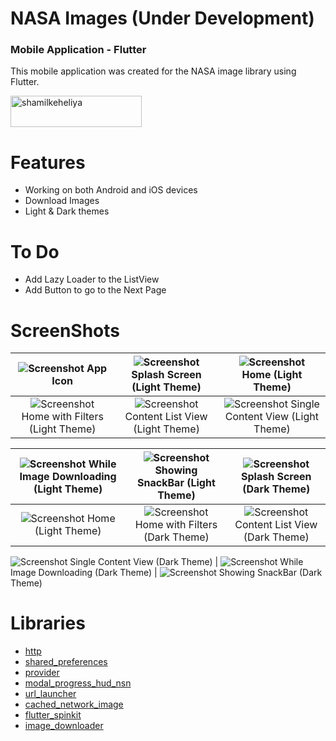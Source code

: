 # NASA Images (Under Development)
### Mobile Application - Flutter

This mobile application was created for the NASA image library using Flutter.


<a href="https://www.buymeacoffee.com/shamilkeheliya"> <img src="https://cdn.buymeacoffee.com/buttons/v2/default-orange.png" height="50" width="210" alt="shamilkeheliya"/></a>

# Features
 - Working on both Android and iOS devices
 - Download Images
 - Light & Dark themes

# To Do
 - Add Lazy Loader to the ListView
 - Add Button to go to the Next Page

# ScreenShots

![Screenshot](./ScreenShots/icon.jpg) App Icon | ![Screenshot](./ScreenShots/L1.jpg) Splash Screen (Light Theme) | ![Screenshot](./ScreenShots/L2.jpg) Home (Light Theme)
:-------------------------:|:-------------------------:|:-------------------------:
![Screenshot](./ScreenShots/L3.jpg) Home with Filters (Light Theme) | ![Screenshot](./ScreenShots/L4.jpg) Content List View (Light Theme) | ![Screenshot](./ScreenShots/L5.jpg) Single Content View (Light Theme)

![Screenshot](./ScreenShots/L6.jpg) While Image Downloading (Light Theme) | ![Screenshot](./ScreenShots/L7.jpg) Showing SnackBar (Light Theme) | ![Screenshot](./ScreenShots/D1.jpg) Splash Screen (Dark Theme)
:-------------------------:|:-------------------------:|:-------------------------:
![Screenshot](./ScreenShots/D2.jpg) Home (Light Theme) | ![Screenshot](./ScreenShots/D3.jpg) Home with Filters (Dark Theme) | ![Screenshot](./ScreenShots/D4.jpg) Content List View (Dark Theme)

![Screenshot](./ScreenShots/D5.jpg) Single Content View (Dark Theme) | ![Screenshot](./ScreenShots/D6.jpg) While Image Downloading (Dark Theme) | ![Screenshot](./ScreenShots/D7.jpg) Showing SnackBar (Dark Theme)



# Libraries
- [http](https://pub.dev/packages/http)
- [shared_preferences](https://pub.dev/packages/shared_preferences)
- [provider](https://pub.dev/packages/provider)
- [modal_progress_hud_nsn](https://pub.dev/packages/modal_progress_hud_nsn)
- [url_launcher](https://pub.dev/packages/url_launcher)
- [cached_network_image](https://pub.dev/packages/cached_network_image)
- [flutter_spinkit](https://pub.dev/packages/flutter_spinkit)
- [image_downloader](https://pub.dev/packages/image_downloader)